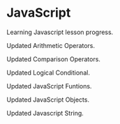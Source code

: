 # JavaScript

Learning Javascript lesson progress.

Updated Arithmetic Operators.

Updated Comparison Operators.

Updated Logical Conditional.

Updated JavaScript Funtions.

Updated JavaScript Objects.

Updated Javascript String.
